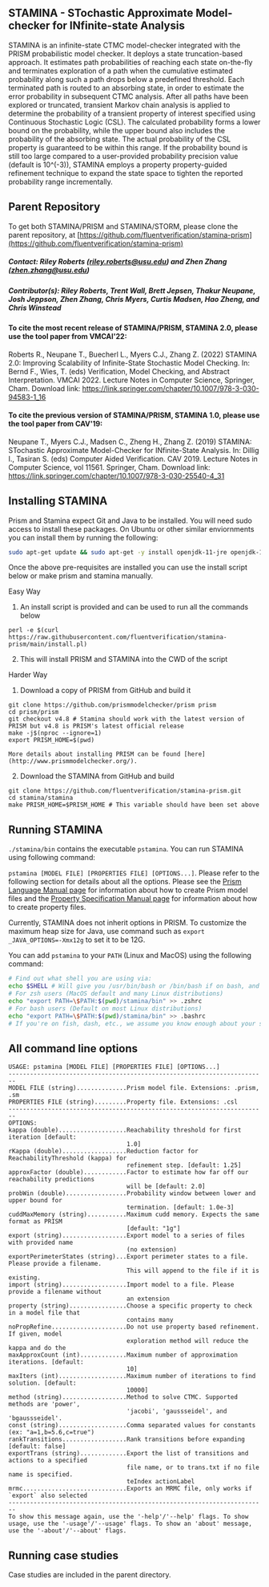 ## STAMINA - STochastic Approximate Model-checker for INfinite-state Analysis

STAMINA is an infinite-state CTMC model-checker integrated with the PRISM probabilistic model checker. It deploys a state truncation-based approach. It estimates path probabilities of reaching each state on-the-fly and terminates exploration of a path when the cumulative estimated probability along such a path drops below a predefined threshold. Each terminated path is routed to an absorbing state, in order to estimate the error probability in subsequent CTMC analysis.  After all paths have been explored or truncated, transient Markov chain analysis is applied to determine the probability of a transient property of interest specified using Continuous Stochastic Logic (CSL).  The calculated probability forms a lower bound on the probability, while the upper bound also includes the probability of the absorbing state. The actual probability of the CSL property is guaranteed to be within this range. If the probability bound is still too large compared to a user-provided probability precision value (default is 10^(-3)), STAMINA employs a property property-guided refinement technique to expand the state space to tighten the reported probability range incrementally.


## Parent Repository

To get both STAMINA/PRISM and STAMINA/STORM, please clone the parent repository, at [https://github.com/fluentverification/stamina-prism](https://github.com/fluentverification/stamina-prism)

##### Contact: Riley Roberts (riley.roberts@usu.edu) and Zhen Zhang (zhen.zhang@usu.edu)

##### Contributor(s):  Riley Roberts, Trent Wall, Brett Jepsen, Thakur Neupane, Josh Jeppson, Zhen Zhang, Chris Myers, Curtis Madsen, Hao Zheng, and Chris Winstead

#### To cite the most recent release of STAMINA/PRISM, STAMINA 2.0, please use the tool paper from VMCAI'22:
Roberts R., Neupane T., Buecherl L., Myers C.J., Zhang Z. (2022) STAMINA 2.0: Improving Scalability of Infinite-State Stochastic Model Checking. In: Bernd F., Wies, T. (eds) Verification, Model Checking, and Abstract Interpretation. VMCAI 2022. Lecture Notes in Computer Science, Springer, Cham. Download link: https://link.springer.com/chapter/10.1007/978-3-030-94583-1_16

#### To cite the previous version of STAMINA/PRISM, STAMINA 1.0, please use the tool paper from CAV'19:
Neupane T., Myers C.J., Madsen C., Zheng H., Zhang Z. (2019) STAMINA: STochastic Approximate Model-Checker for INfinite-State Analysis. In: Dillig I., Tasiran S. (eds) Computer Aided Verification. CAV 2019. Lecture Notes in Computer Science, vol 11561. Springer, Cham. Download link: https://link.springer.com/chapter/10.1007/978-3-030-25540-4_31

## Installing STAMINA

Prism and Stamina expect Git and Java to be installed. You will need sudo access to install these packages. On Ubuntu or other similar enviornments you can install them by running the following:

```bash
sudo apt-get update && sudo apt-get -y install openjdk-11-jre openjdk-11-jdk git build-essential
```

Once the above pre-requisites are installed you can use the install script below or make prism and stamina manually.

Easy Way
1. An install script is provided and can be used to run all the commands below
```shell
perl -e $(curl https://raw.githubusercontent.com/fluentverification/stamina-prism/main/install.pl)
```
2. This will install PRISM and STAMINA into the CWD of the script

Harder Way
1. Download a copy of PRISM from GitHub and build it
```shell
git clone https://github.com/prismmodelchecker/prism prism
cd prism/prism
git checkout v4.8 # Stamina should work with the latest version of PRISM but v4.8 is PRISM's latest official release
make -j$(nproc --ignore=1)
export PRISM_HOME=$(pwd)
```

  	More details about installing PRISM can be found [here](http://www.prismmodelchecker.org/).

2. Download the STAMINA from GitHub and build
```shell
git clone https://github.com/fluentverification/stamina-prism.git
cd stamina/stamina
make PRISM_HOME=$PRISM_HOME # This variable should have been set above
```

## Running STAMINA

``./stamina/bin`` contains the executable `pstamina`. You can run STAMINA using following command:

`pstamina [MODEL FILE] [PROPERTIES FILE] [OPTIONS...]`. Please refer to the following section for details about all the options. Please see the [Prism Language Manual page](https://www.prismmodelchecker.org/manual/ThePRISMLanguage/Introduction) for information about how to create Prism model files and the [Property Specification Manual page](https://www.prismmodelchecker.org/manual/PropertySpecification/Introduction) for information about how to create property files.

Currently, STAMINA does not inherit options in PRISM. To customize the maximum heap size for Java, use command such as `export _JAVA_OPTIONS=-Xmx12g` to set it to be 12G.

You can add `pstamina` to your `PATH` (Linux and MacOS) using the following command:

```bash
# Find out what shell you are using via:
echo $SHELL # Will give you /usr/bin/bash or /bin/bash if on bash, and /usr/bin/zsh or /bin/zsh if on zsh
# For zsh users (MacOS default and many Linux distributions)
echo "export PATH=\$PATH:$(pwd)/stamina/bin" >> .zshrc
# For bash users (Default on most Linux distributions)
echo "export PATH=\$PATH:$(pwd)/stamina/bin" >> .bashrc
# If you're on fish, dash, etc., we assume you know enough about your shell's .*rc file to modify the commands above as needed
```

## All command line options

```
USAGE: pstamina [MODEL FILE] [PROPERTIES FILE] [OPTIONS...]
------------------------------------------------------------------------
MODEL FILE (string)..............Prism model file. Extensions: .prism, .sm
PROPERTIES FILE (string).........Property file. Extensions: .csl
------------------------------------------------------------------------
OPTIONS:
kappa (double)...................Reachability threshold for first iteration [default:
                                 1.0]
rKappa (double)..................Reduction factor for ReachabilityThreshold (kappa) for
                                 refinement step. [default: 1.25]
approxFactor (double)............Factor to estimate how far off our reachability predictions
                                 will be [default: 2.0]
probWin (double).................Probability window between lower and upper bound for
                                 termination. [default: 1.0e-3]
cuddMaxMemory (string)...........Maximum cudd memory. Expects the same format as PRISM
                                 [default: "1g"]
export (string)..................Export model to a series of files with provided name
                                 (no extension)
exportPerimeterStates (string)...Export perimeter states to a file. Please provide a filename.
                                 This will append to the file if it is existing.
import (string)..................Import model to a file. Please provide a filename without
                                 an extension
property (string)................Choose a specific property to check in a model file that
                                 contains many
noPropRefine.....................Do not use property based refinement. If given, model
                                 exploration method will reduce the kappa and do the
maxApproxCount (int).............Maximum number of approximation iterations. [default:
                                 10]
maxIters (int)...................Maximum number of iterations to find solution. [default:
                                 10000]
method (string)..................Method to solve CTMC. Supported methods are 'power',
                                 'jacobi', 'gaussseidel', and 'bgaussseidel'.
const (string)...................Comma separated values for constants (ex: "a=1,b=5.6,c=true")
rankTransitions..................Rank transitions before expanding [default: false]
exportTrans (string).............Export the list of transitions and actions to a specified
                                 file name, or to trans.txt if no file name is specified.
                                 teIndex actionLabel
mrmc.............................Exports an MRMC file, only works if `export` also selected
------------------------------------------------------------------------
To show this message again, use the '-help'/'--help' flags. To show usage, use the '-usage'/'--usage' flags. To show an 'about' message, use the '-about'/'--about' flags.

```

## Running case studies

Case studies are included in the parent directory.

